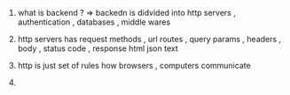1. what is backend ?
   => backedn is didvided into http servers , authentication , databases , middle wares

2) http servers has request methods , url routes , query params , headers , body , status code , response html json text

3) http is just set of rules how browsers , computers communicate

4)
